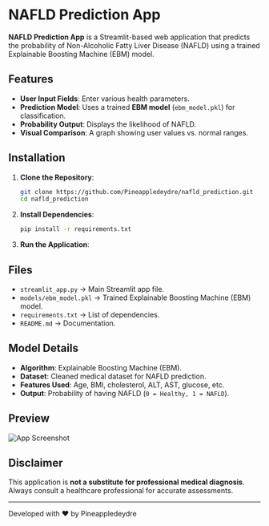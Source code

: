 # NAFLD Prediction App

**NAFLD Prediction App** is a Streamlit-based web application that predicts the probability of Non-Alcoholic Fatty Liver Disease (NAFLD) using a trained Explainable Boosting Machine (EBM) model.

## Features
- **User Input Fields**: Enter various health parameters.
- **Prediction Model**: Uses a trained **EBM model** (`ebm_model.pkl`) for classification.
- **Probability Output**: Displays the likelihood of NAFLD.
- **Visual Comparison**: A graph showing user values vs. normal ranges.

## Installation

1. **Clone the Repository**:
   ```bash
   git clone https://github.com/Pineappledeydre/nafld_prediction.git
   cd nafld_prediction
   ```

2. **Install Dependencies**:
   ```bash
   pip install -r requirements.txt
   ```

3. **Run the Application**:


## Files
- `streamlit_app.py` → Main Streamlit app file.
- `models/ebm_model.pkl` → Trained Explainable Boosting Machine (EBM) model.
- `requirements.txt` → List of dependencies.
- `README.md` → Documentation.

## Model Details
- **Algorithm**: Explainable Boosting Machine (EBM).
- **Dataset**: Cleaned medical dataset for NAFLD prediction.
- **Features Used**: Age, BMI, cholesterol, ALT, AST, glucose, etc.
- **Output**: Probability of having NAFLD (`0 = Healthy, 1 = NAFLD`).

## Preview
![App Screenshot](screenshot.png)

## Disclaimer
This application is **not a substitute for professional medical diagnosis**. Always consult a healthcare professional for accurate assessments.

---
Developed with ❤️ by Pineappledeydre
